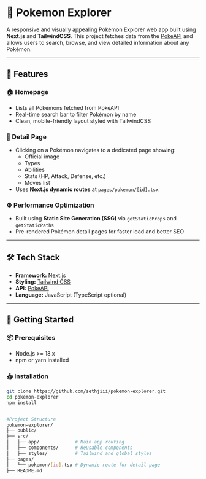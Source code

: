 # 🧭 Pokemon Explorer

A responsive and visually appealing Pokémon Explorer web app built using **Next.js** and **TailwindCSS**. This project fetches data from the [PokeAPI](https://pokeapi.co/) and allows users to search, browse, and view detailed information about any Pokémon.

---

## 📌 Features

### 🏠 Homepage
- Lists all Pokémons fetched from PokeAPI
- Real-time search bar to filter Pokémon by name
- Clean, mobile-friendly layout styled with TailwindCSS

### 📄 Detail Page
- Clicking on a Pokémon navigates to a dedicated page showing:
  - Official image
  - Types
  - Abilities
  - Stats (HP, Attack, Defense, etc.)
  - Moves list
- Uses **Next.js dynamic routes** at `pages/pokemon/[id].tsx`

### ⚙️ Performance Optimization
- Built using **Static Site Generation (SSG)** via `getStaticProps` and `getStaticPaths`
- Pre-rendered Pokémon detail pages for faster load and better SEO

---

## 🛠️ Tech Stack

- **Framework:** [Next.js](https://nextjs.org/)
- **Styling:** [Tailwind CSS](https://tailwindcss.com/)
- **API:** [PokeAPI](https://pokeapi.co/)
- **Language:** JavaScript (TypeScript optional)

---

## 🚀 Getting Started

### 📦 Prerequisites
- Node.js >= 18.x
- npm or yarn installed

### 📥 Installation

```bash
git clone https://github.com/sethjiii/pokemon-explorer.git
cd pokemon-explorer
npm install


#Project Structure
pokemon-explorer/
├── public/
├── src/
│   ├── app/             # Main app routing
│   ├── components/      # Reusable components
│   ├── styles/          # Tailwind and global styles
├── pages/
│   └── pokemon/[id].tsx # Dynamic route for detail page
├── README.md

